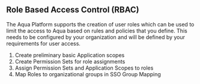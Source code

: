 ## Role Based Access Control (RBAC)

The Aqua Platform supports the creation of user roles which can be used to limit the access to Aqua based on rules and policies that you define. This needs to be configured by your organization and will be defined by your requirements for user access. 

1. Create preliminary basic Application scopes
2. Create Permission Sets for role assignments
3. Assign Permission Sets and Application Scopes to roles
4. Map Roles to organizational groups in SSO Group Mapping
